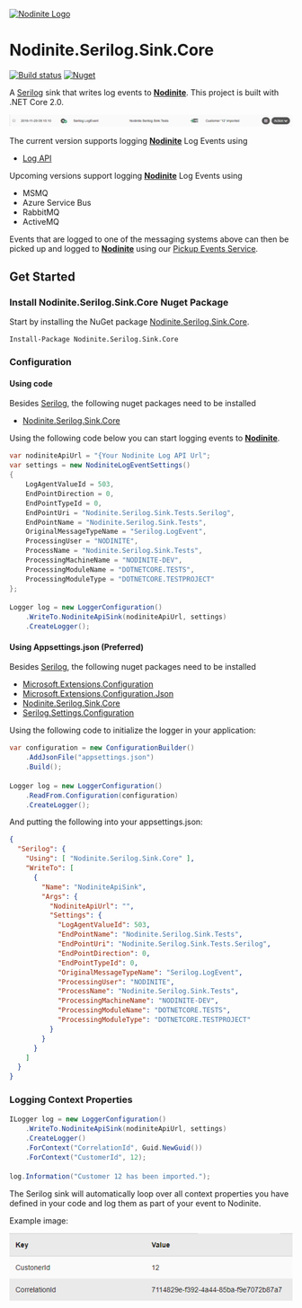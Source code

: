 [![Nodinite Logo](https://www.nodinite.com/wp-content/uploads/2018/10/Nodinite_logo_payoff2line_w195.png)](https://nodinite.com)

# Nodinite.Serilog.Sink.Core

[![Build status](https://ci.appveyor.com/api/projects/status/a8r7xt17s7x0vxca?svg=true)](https://ci.appveyor.com/project/syron/nodinite-serilog-sink-core)
[![Nuget](https://img.shields.io/badge/nuget-1.0.2-orange.svg)](https://www.nuget.org/packages/Nodinite.Serilog.Sink.Core)

A [Serilog](https://www.nuget.org/packages/Serilog/2.7.2-dev-01033) sink that writes log events to [**Nodinite**](https://nodinite.com). This project is built with .NET Core 2.0.

![nodinite.serilog.sink.core.event.logging](artifacts/nodinite.serilog.sink.core.event.logging.png)

The current version supports logging [**Nodinite**](https://nodinite.com) Log Events using

* [Log API](https://documentation.nodinite.com/Documentation/CoreServices?doc=/Log%20API/Overview)

Upcoming versions support logging [**Nodinite**](https://nodinite.com) Log Events using

* MSMQ 
* Azure Service Bus
* RabbitMQ
* ActiveMQ

Events that are logged to one of the messaging systems above can then be picked up and logged to [**Nodinite**](https://nodinite.com) using our [Pickup Events Service](https://documentation.nodinite.com/Documentation/LoggingAndMonitoring/Pickup%20LogEvents%20Service?doc=/Overview).

## Get Started

### Install Nodinite.Serilog.Sink.Core Nuget Package

Start by installing the NuGet package [Nodinite.Serilog.Sink.Core](https://www.nuget.org/packages/Nodinite.Serilog.Sink.Core/).

```
Install-Package Nodinite.Serilog.Sink.Core
```

### Configuration

#### Using code

Besides [Serilog](https://www.nuget.org/packages/serilog/), the following nuget packages need to be installed

* [Nodinite.Serilog.Sink.Core](https://www.nuget.org/packages/Nodinite.Serilog.Sink.Core)

Using the following code below you can start logging events to [**Nodinite**](https://nodinite.com).

```csharp
var nodiniteApiUrl = "{Your Nodinite Log API Url";
var settings = new NodiniteLogEventSettings()
{
    LogAgentValueId = 503,
    EndPointDirection = 0,
    EndPointTypeId = 0,
    EndPointUri = "Nodinite.Serilog.Sink.Tests.Serilog",
    EndPointName = "Nodinite.Serilog.Sink.Tests",
    OriginalMessageTypeName = "Serilog.LogEvent",
    ProcessingUser = "NODINITE",
    ProcessName = "Nodinite.Serilog.Sink.Tests",
    ProcessingMachineName = "NODINITE-DEV",
    ProcessingModuleName = "DOTNETCORE.TESTS",
    ProcessingModuleType = "DOTNETCORE.TESTPROJECT"
};

Logger log = new LoggerConfiguration()
    .WriteTo.NodiniteApiSink(nodiniteApiUrl, settings)
    .CreateLogger();
```

#### Using Appsettings.json (Preferred)

Besides [Serilog](https://www.nuget.org/packages/serilog/), the following nuget packages need to be installed

* [Microsoft.Extensions.Configuration](https://www.nuget.org/packages/Microsoft.Extensions.Configuration/2.2.0-preview3-35497)
* [Microsoft.Extensions.Configuration.Json](https://www.nuget.org/packages/Microsoft.Extensions.Configuration.Json/2.2.0-preview3-35497)
* [Nodinite.Serilog.Sink.Core](https://www.nuget.org/packages/Nodinite.Serilog.Sink.Core)
* [Serilog.Settings.Configuration](https://www.nuget.org/packages/Serilog.Settings.Configuration/)

Using the following code to initialize the logger in your application:

```csharp
var configuration = new ConfigurationBuilder()
    .AddJsonFile("appsettings.json")
    .Build();

Logger log = new LoggerConfiguration()
    .ReadFrom.Configuration(configuration)
    .CreateLogger();
```

And putting the following into your appsettings.json:

```json
{
  "Serilog": {
    "Using": [ "Nodinite.Serilog.Sink.Core" ],
    "WriteTo": [
      {
        "Name": "NodiniteApiSink",
        "Args": {
          "NodiniteApiUrl": "",
          "Settings": {
            "LogAgentValueId": 503,
            "EndPointName": "Nodinite.Serilog.Sink.Tests",
            "EndPointUri": "Nodinite.Serilog.Sink.Tests.Serilog",
            "EndPointDirection": 0,
            "EndPointTypeId": 0,
            "OriginalMessageTypeName": "Serilog.LogEvent",
            "ProcessingUser": "NODINITE",
            "ProcessName": "Nodinite.Serilog.Sink.Tests",
            "ProcessingMachineName": "NODINITE-DEV",
            "ProcessingModuleName": "DOTNETCORE.TESTS",
            "ProcessingModuleType": "DOTNETCORE.TESTPROJECT"
          }
        }
      }
    ]
  }
}
```

### Logging Context Properties

```csharp
ILogger log = new LoggerConfiguration()
    .WriteTo.NodiniteApiSink(nodiniteApiUrl, settings)
    .CreateLogger()
    .ForContext("CorrelationId", Guid.NewGuid())
    .ForContext("CustomerId", 12);

log.Information("Customer 12 has been imported.");
```

The Serilog sink will automatically loop over all context properties you have defined in your code and log them as part of your event to Nodinite. 

Example image:

![nodinite.serilog.sink.core.context.properties](artifacts/nodinite.serilog.sink.core.context.properties.png)